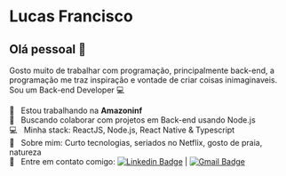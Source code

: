 # Lucas Francisco

## Olá pessoal 👋
Gosto muito de trabalhar com programação, principalmente back-end, a programação me traz inspiração e vontade de criar coisas inimaginaveis.
Sou um Back-end Developer :computer:

 :rocket:  &nbsp; Estou trabalhando na **Amazoninf**
 <br/> :purple_heart: &nbsp; Buscando colaborar com projetos em Back-end usando Node.js
 <br/> :computer: &nbsp; Minha stack: ReactJS, Node.js, React Native & Typescript
 <br/> 💬  &nbsp; Sobre mim: Curto tecnologias, seriados no Netflix, gosto de praia, natureza
 <br/> :email: &nbsp; Entre em contato comigo: [![Linkedin Badge](https://img.shields.io/badge/-LucasFrancisco-blue?style=flat-square&logo=Linkedin&logoColor=white&link=https://www.linkedin.com/in/lucas-francisco-406416114/)](https://www.linkedin.com/in/lucas-francisco-406416114/) 
| 
[![Gmail Badge](https://img.shields.io/badge/-lucasfrancisco1318@gmail.com-c14438?style=flat-square&logo=Gmail&logoColor=white&link=mailto:tgmarinho@gmail.com)](mailto:lucasfrancisco1318@gmail.com)

